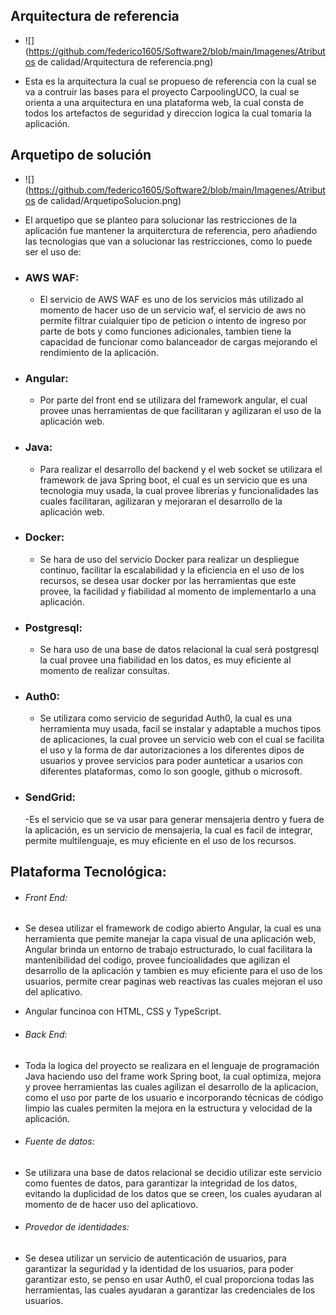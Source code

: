 ## Arquitectura de referencia

- ![](https://github.com/federico1605/Software2/blob/main/Imagenes/Atributos de calidad/Arquitectura de referencia.png)

-  Esta es la arquitectura la cual se propueso de referencia con la cual se va a contruir las bases para el proyecto CarpoolingUCO, la cual se orienta a una arquitectura en una plataforma web, la cual consta de todos los artefactos de seguridad y direccion logica la cual tomaria la aplicación.

## Arquetipo de solución
- ![](https://github.com/federico1605/Software2/blob/main/Imagenes/Atributos de calidad/ArquetipoSolucion.png)

- El arquetipo que se planteo para solucionar las restricciones de la aplicación fue mantener la arquiterctura de referencia, pero añadiendo las tecnologias que van a solucionar las restricciones, como lo puede ser el uso de:
- ### AWS WAF:
    - El servicio de AWS WAF es uno de los servicios más utilizado al momento de hacer uso de un servicio waf, el servicio de aws no permite filtrar cuialquier tipo de peticion o intento de ingreso por parte de bots y como funciones adicionales, tambien tiene la capacidad de funcionar como balanceador de cargas mejorando el rendimiento de la aplicación.
- ### Angular:
    - Por parte del front end se utilizara del framework angular, el cual provee unas herramientas de que facilitaran y agilizaran el uso de la aplicación web.
- ### Java:
    - Para realizar el desarrollo del backend y el web socket se utilizara el framework de java Spring boot, el cual es un servicio que es una tecnologia muy usada, la cual provee librerias y funcionalidades las cuales facilitaran, agilizaran y mejoraran el desarrollo de la aplicación web.
- ### Docker:
    - Se hara de uso del servicio Docker para realizar un despliegue continuo, facilitar la escalabilidad y la eficiencia en el uso de los recursos, se desea usar docker por las herramientas que este provee, la facilidad y fiabilidad al momento de implementarlo a una aplicación.
- ### Postgresql:
    - Se hara uso de una base de datos relacional la cual será postgresql la cual provee una fiabilidad en los datos, es muy eficiente al momento de realizar consultas.
- ### Auth0:
    - Se utilizara como servicio de seguridad Auth0, la cual es una herramienta muy usada, facil se instalar y adaptable a muchos tipos de aplicaciones, la cual provee un servicio web con el cual se facilita el uso y la forma de dar autorizaciones a los diferentes dipos de usuarios y provee servicios para poder aunteticar a usarios con diferentes plataformas, como lo son google, github o microsoft.
- ### SendGrid:
    -Es el servicio que se va usar para generar mensajeria dentro y fuera de la aplicación, es un servicio de mensajeria, la cual es facil de integrar, permite multilenguaje, es muy eficiente en el uso de los recursos.
## Plataforma Tecnológica:
- ###### Front End:
- Se desea utilizar el framework de codigo abierto Angular, la cual es una herramienta que pemite manejar la capa visual de una aplicación web, Angular brinda un entorno de trabajo estructurado, lo cual facilitara la mantenibilidad del codigo, provee funcioalidades que agilizan el desarrollo de la aplicación y tambien es muy eficiente para el uso de los usuarios, permite crear paginas web reactivas las cuales mejoran el uso del aplicativo.

- Angular funcinoa con HTML, CSS y TypeScript.

- ###### Back End:
- Toda la logica del proyecto se realizara en el lenguaje de programación Java haciendo uso del frame work Spring boot, la cual optimiza, mejora y provee herramientas las cuales agilizan el desarrollo de la aplicacion, como el uso por parte de los usuario e incorporando técnicas de código limpio las cuales permiten la mejora en la estructura y velocidad de la aplicación.

- ###### Fuente de datos:
- Se utilizara una base de datos relacional se decidio utilizar este servicio como fuentes de datos, para garantizar la integridad de los datos, evitando la duplicidad de los datos que se creen, los cuales ayudaran al momento de de hacer uso del aplicatiovo.

- ###### Provedor de identidades:
- Se desea utilizar un servicio de autenticación de usuarios, para garantizar la seguridad y la identidad de los usuarios, para poder garantizar esto, se penso en usar Auth0, el cual proporciona todas las herramientas, las cuales ayudaran a garantizar las credenciales de los usuarios.